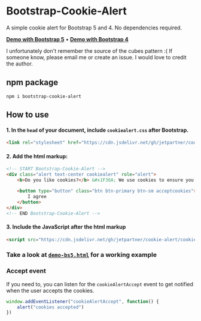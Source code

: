 # Bootstrap-Cookie-Alert
A simple cookie alert for Bootstrap 5 and 4. No dependencies required.<br>

[**Demo with Bootstrap 5**](https://wruczek.github.io/Bootstrap-Cookie-Alert/demo-bs5)
&bull;
[**Demo with Bootstrap 4**](https://wruczek.github.io/Bootstrap-Cookie-Alert/demo-bs4)

I unfortunately don't remember the source of the cubes pattern :(
If someone know, please email me or create an issue. I would love to credit the author.

## npm package
`npm i bootstrap-cookie-alert`

## How to use
#### 1. In the `head` of your document, include `cookiealert.css` **after Bootstrap**.
```html
<link rel="stylesheet" href="https://cdn.jsdelivr.net/gh/jetpartner/cookie-alert/cookiealert.css">
```

#### 2. Add the html markup:
```html
<!-- START Bootstrap-Cookie-Alert -->
<div class="alert text-center cookiealert" role="alert">
    <b>Do you like cookies?</b> &#x1F36A; We use cookies to ensure you get the best experience on our website. <a href="https://cookiesandyou.com/" target="_blank">Learn more</a>

    <button type="button" class="btn btn-primary btn-sm acceptcookies">
        I agree
    </button>
</div>
<!-- END Bootstrap-Cookie-Alert -->
```

#### 3. Include the JavaScript after the html markup
```html
<script src="https://cdn.jsdelivr.net/gh/jetpartner/cookie-alert/cookiealert.js"></script>
```

### Take a look at [`demo-bs5.html`](https://github.com/Wruczek/Bootstrap-Cookie-Alert/blob/gh-pages/demo-bs5.html) for a working example


### Accept event
If you need to, you can listen for the `cookieAlertAccept` event to get notified when the user accepts the cookies.

```js
window.addEventListener("cookieAlertAccept", function() {
    alert("cookies accepted")
})
```

